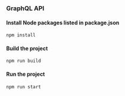 ### GraphQL API

#### Install Node packages listed in package.json
``` 
npm install
```
#### Build the project
```
npm run build
```
#### Run the project 

```
npm run start

```


